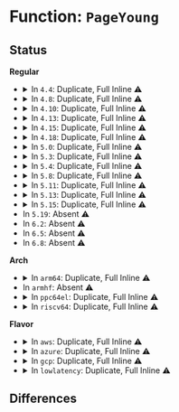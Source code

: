 # Function: <code>PageYoung</code>

## Status
<b>Regular</b>
<ul>
<li>
<details>
<summary>In <code>4.4</code>: Duplicate, Full Inline ⚠️</summary>

**Collision:** Static Duplication

**Inline:** Full

**Transformation:** False

**Instances:**

```
In mm/migrate.c (ffffffff811f1c8a)
Location: include/linux/page-flags.h:292
Inline: True
Inline callers:
  - mm/migrate.c:migrate_page_copy
```
```
In mm/huge_memory.c (ffffffff811f4cd3)
Location: include/linux/page-flags.h:292
Inline: True
Inline callers:
  - mm/huge_memory.c:khugepaged
  - mm/huge_memory.c:khugepaged
  - mm/huge_memory.c:split_huge_page_to_list
```
```
In fs/proc/task_mmu.c (ffffffff8127693a)
Location: include/linux/page-flags.h:292
Inline: True
Inline callers:
  - fs/proc/task_mmu.c:smaps_account
```
</details>
</li>
<li>
<details>
<summary>In <code>4.8</code>: Duplicate, Full Inline ⚠️</summary>

**Collision:** Static Duplication

**Inline:** Full

**Transformation:** False

**Instances:**

```
In mm/migrate.c (ffffffff812106c9)
Location: include/linux/page-flags.h:351
Inline: True
Inline callers:
  - mm/migrate.c:migrate_page_copy
```
```
In mm/huge_memory.c (ffffffff81217cbb)
Location: include/linux/page-flags.h:351
Inline: True
Inline callers:
  - mm/huge_memory.c:split_huge_page_to_list
```
```
In mm/khugepaged.c (ffffffff8121c048)
Location: include/linux/page-flags.h:351
Inline: True
Inline callers:
  - mm/khugepaged.c:khugepaged
  - mm/khugepaged.c:collapse_huge_page
```
```
In fs/proc/task_mmu.c (ffffffff812a4538)
Location: include/linux/page-flags.h:351
Inline: True
Inline callers:
  - fs/proc/task_mmu.c:smaps_account
```
</details>
</li>
<li>
<details>
<summary>In <code>4.10</code>: Duplicate, Full Inline ⚠️</summary>

**Collision:** Static Duplication

**Inline:** Full

**Transformation:** False

**Instances:**

```
In mm/migrate.c (ffffffff81222816)
Location: include/linux/page-flags.h:367
Inline: True
Inline callers:
  - mm/migrate.c:migrate_page_copy
```
```
In mm/huge_memory.c (ffffffff8122a279)
Location: include/linux/page-flags.h:367
Inline: True
Inline callers:
  - mm/huge_memory.c:split_huge_page_to_list
```
```
In mm/khugepaged.c (ffffffff8122e71f)
Location: include/linux/page-flags.h:367
Inline: True
Inline callers:
  - mm/khugepaged.c:khugepaged
  - mm/khugepaged.c:khugepaged
```
```
In fs/proc/task_mmu.c (ffffffff812b9e98)
Location: include/linux/page-flags.h:367
Inline: True
Inline callers:
  - fs/proc/task_mmu.c:smaps_account
```
</details>
</li>
<li>
<details>
<summary>In <code>4.13</code>: Duplicate, Full Inline ⚠️</summary>

**Collision:** Static Duplication

**Inline:** Full

**Transformation:** False

**Instances:**

```
In mm/migrate.c (ffffffff8122e2a4)
Location: include/linux/page-flags.h:370
Inline: True
Inline callers:
  - mm/migrate.c:migrate_page_copy
```
```
In mm/huge_memory.c (ffffffff81235e79)
Location: include/linux/page-flags.h:370
Inline: True
Inline callers:
  - mm/huge_memory.c:split_huge_page_to_list
```
```
In mm/khugepaged.c (ffffffff8123a211)
Location: include/linux/page-flags.h:370
Inline: True
Inline callers:
  - mm/khugepaged.c:khugepaged
  - mm/khugepaged.c:collapse_huge_page
```
```
In fs/proc/task_mmu.c (ffffffff812c75ab)
Location: include/linux/page-flags.h:370
Inline: True
Inline callers:
  - fs/proc/task_mmu.c:smaps_account
```
</details>
</li>
<li>
<details>
<summary>In <code>4.15</code>: Duplicate, Full Inline ⚠️</summary>

**Collision:** Static Duplication

**Inline:** Full

**Transformation:** False

**Instances:**

```
In mm/migrate.c (ffffffff81249378)
Location: include/linux/page-flags.h:371
Inline: True
Inline callers:
  - mm/migrate.c:migrate_page_states
```
```
In mm/huge_memory.c (ffffffff81254bd3)
Location: include/linux/page-flags.h:371
Inline: True
Inline callers:
  - mm/huge_memory.c:split_huge_page_to_list
```
```
In mm/khugepaged.c (ffffffff81259885)
Location: include/linux/page-flags.h:371
Inline: True
Inline callers:
  - mm/khugepaged.c:khugepaged
  - mm/khugepaged.c:khugepaged
```
```
In fs/proc/task_mmu.c (ffffffff812eae8c)
Location: include/linux/page-flags.h:371
Inline: True
Inline callers:
  - fs/proc/task_mmu.c:smaps_account
```
</details>
</li>
<li>
<details>
<summary>In <code>4.18</code>: Duplicate, Full Inline ⚠️</summary>

**Collision:** Static Duplication

**Inline:** Full

**Transformation:** False

**Instances:**

```
In mm/migrate.c (ffffffff8126cdf9)
Location: include/linux/page-flags.h:378
Inline: True
Inline callers:
  - mm/migrate.c:migrate_page_states
```
```
In mm/huge_memory.c (ffffffff81278a33)
Location: include/linux/page-flags.h:378
Inline: True
Inline callers:
  - mm/huge_memory.c:split_huge_page_to_list
```
```
In mm/khugepaged.c (ffffffff8127d1da)
Location: include/linux/page-flags.h:378
Inline: True
Inline callers:
  - mm/khugepaged.c:khugepaged_scan_mm_slot
  - mm/khugepaged.c:collapse_huge_page
```
```
In fs/proc/task_mmu.c (ffffffff813184ef)
Location: include/linux/page-flags.h:378
Inline: True
Inline callers:
  - fs/proc/task_mmu.c:smaps_account
```
</details>
</li>
<li>
<details>
<summary>In <code>5.0</code>: Duplicate, Full Inline ⚠️</summary>

**Collision:** Static Duplication

**Inline:** Full

**Transformation:** False

**Instances:**

```
In mm/migrate.c (ffffffff81281625)
Location: include/linux/page-flags.h:395
Inline: True
Inline callers:
  - mm/migrate.c:migrate_page_states
```
```
In mm/huge_memory.c (ffffffff8128d0e2)
Location: include/linux/page-flags.h:395
Inline: True
Inline callers:
  - mm/huge_memory.c:split_huge_page_to_list
```
```
In mm/khugepaged.c (ffffffff81291d53)
Location: include/linux/page-flags.h:395
Inline: True
Inline callers:
  - mm/khugepaged.c:khugepaged
  - mm/khugepaged.c:collapse_huge_page
```
```
In fs/proc/task_mmu.c (ffffffff8132f3c3)
Location: include/linux/page-flags.h:395
Inline: True
Inline callers:
  - fs/proc/task_mmu.c:smaps_account
```
</details>
</li>
<li>
<details>
<summary>In <code>5.3</code>: Duplicate, Full Inline ⚠️</summary>

**Collision:** Static Duplication

**Inline:** Full

**Transformation:** False

**Instances:**

```
In mm/migrate.c (ffffffff8129d8b7)
Location: include/linux/page-flags.h:428
Inline: True
Inline callers:
  - mm/migrate.c:migrate_page_states
```
```
In mm/huge_memory.c (ffffffff812a23c4)
Location: include/linux/page-flags.h:428
Inline: True
Inline callers:
  - mm/huge_memory.c:__split_huge_page
```
```
In mm/khugepaged.c (ffffffff812ac13a)
Location: include/linux/page-flags.h:428
Inline: True
Inline callers:
  - mm/khugepaged.c:khugepaged_scan_pmd
  - mm/khugepaged.c:__collapse_huge_page_isolate
```
```
In fs/proc/task_mmu.c (ffffffff81356f84)
Location: include/linux/page-flags.h:428
Inline: True
Inline callers:
  - fs/proc/task_mmu.c:smaps_account
```
</details>
</li>
<li>
<details>
<summary>In <code>5.4</code>: Duplicate, Full Inline ⚠️</summary>

**Collision:** Static Duplication

**Inline:** Full

**Transformation:** False

**Instances:**

```
In mm/migrate.c (ffffffff812ad1d5)
Location: include/linux/page-flags.h:428
Inline: True
Inline callers:
  - mm/migrate.c:migrate_page_states
```
```
In mm/huge_memory.c (ffffffff812b38c2)
Location: include/linux/page-flags.h:428
Inline: True
Inline callers:
  - mm/huge_memory.c:__split_huge_page
```
```
In mm/khugepaged.c (ffffffff812bd94a)
Location: include/linux/page-flags.h:428
Inline: True
Inline callers:
  - mm/khugepaged.c:khugepaged_scan_pmd
  - mm/khugepaged.c:__collapse_huge_page_isolate
```
```
In fs/proc/task_mmu.c (ffffffff8136f55c)
Location: include/linux/page-flags.h:428
Inline: True
Inline callers:
  - fs/proc/task_mmu.c:smaps_account
```
</details>
</li>
<li>
<details>
<summary>In <code>5.8</code>: Duplicate, Full Inline ⚠️</summary>

**Collision:** Static Duplication

**Inline:** Full

**Transformation:** False

**Instances:**

```
In mm/migrate.c (ffffffff812e2d13)
Location: include/linux/page-flags.h:436
Inline: True
Inline callers:
  - mm/migrate.c:migrate_page_states
```
```
In mm/huge_memory.c (ffffffff812e8909)
Location: include/linux/page-flags.h:436
Inline: True
Inline callers:
  - mm/huge_memory.c:__split_huge_page_tail
```
```
In mm/khugepaged.c (ffffffff812f30ba)
Location: include/linux/page-flags.h:436
Inline: True
Inline callers:
  - mm/khugepaged.c:khugepaged_scan_pmd
  - mm/khugepaged.c:__collapse_huge_page_isolate
```
```
In fs/proc/task_mmu.c (ffffffff813b6c23)
Location: include/linux/page-flags.h:436
Inline: True
Inline callers:
  - fs/proc/task_mmu.c:smaps_account
```
</details>
</li>
<li>
<details>
<summary>In <code>5.11</code>: Duplicate, Full Inline ⚠️</summary>

**Collision:** Static Duplication

**Inline:** Full

**Transformation:** False

**Instances:**

```
In mm/migrate.c (ffffffff812ee143)
Location: include/linux/page-flags.h:440
Inline: True
Inline callers:
  - mm/migrate.c:migrate_page_states
```
```
In mm/huge_memory.c (ffffffff812f3d23)
Location: include/linux/page-flags.h:440
Inline: True
```
```
In mm/khugepaged.c (ffffffff812fd6f5)
Location: include/linux/page-flags.h:440
Inline: True
Inline callers:
  - mm/khugepaged.c:khugepaged_scan_pmd
  - mm/khugepaged.c:__collapse_huge_page_isolate
```
```
In fs/proc/task_mmu.c (ffffffff813c82b4)
Location: include/linux/page-flags.h:440
Inline: True
Inline callers:
  - fs/proc/task_mmu.c:smaps_account
```
</details>
</li>
<li>
<details>
<summary>In <code>5.13</code>: Duplicate, Full Inline ⚠️</summary>

**Collision:** Static Duplication

**Inline:** Full

**Transformation:** False

**Instances:**

```
In mm/migrate.c (ffffffff812f3c33)
Location: include/linux/page-flags.h:440
Inline: True
Inline callers:
  - mm/migrate.c:migrate_page_states
```
```
In mm/huge_memory.c (ffffffff812fa183)
Location: include/linux/page-flags.h:440
Inline: True
```
```
In mm/khugepaged.c (ffffffff8130445a)
Location: include/linux/page-flags.h:440
Inline: True
Inline callers:
  - mm/khugepaged.c:khugepaged_scan_pmd
  - mm/khugepaged.c:__collapse_huge_page_isolate
```
```
In fs/proc/task_mmu.c (ffffffff813cf3f8)
Location: include/linux/page-flags.h:440
Inline: True
Inline callers:
  - fs/proc/task_mmu.c:smaps_account
```
</details>
</li>
<li>
<details>
<summary>In <code>5.15</code>: Duplicate, Full Inline ⚠️</summary>

**Collision:** Static Duplication

**Inline:** Full

**Transformation:** False

**Instances:**

```
In mm/migrate.c (ffffffff8133e5d3)
Location: include/linux/page-flags.h:454
Inline: True
Inline callers:
  - mm/migrate.c:migrate_page_states
```
```
In mm/huge_memory.c (ffffffff81343ea3)
Location: include/linux/page-flags.h:454
Inline: True
```
```
In mm/khugepaged.c (ffffffff8134e18a)
Location: include/linux/page-flags.h:454
Inline: True
Inline callers:
  - mm/khugepaged.c:khugepaged_scan_pmd
  - mm/khugepaged.c:__collapse_huge_page_isolate
```
```
In fs/proc/task_mmu.c (ffffffff814207cd)
Location: include/linux/page-flags.h:454
Inline: True
Inline callers:
  - fs/proc/task_mmu.c:smaps_account
```
</details>
</li>
<li>
In <code>5.19</code>: Absent ⚠️
</li>
<li>
In <code>6.2</code>: Absent ⚠️
</li>
<li>
In <code>6.5</code>: Absent ⚠️
</li>
<li>
In <code>6.8</code>: Absent ⚠️
</li>
</ul>
<b>Arch</b>
<ul>
<li>
<details>
<summary>In <code>arm64</code>: Duplicate, Full Inline ⚠️</summary>

**Collision:** Static Duplication

**Inline:** Full

**Transformation:** False

**Instances:**

```
In mm/migrate.c (ffff80001034f4f0)
Location: include/linux/page-flags.h:428
Inline: True
Inline callers:
  - mm/migrate.c:migrate_page_states
```
```
In mm/huge_memory.c (ffff800010354954)
Location: include/linux/page-flags.h:428
Inline: True
Inline callers:
  - mm/huge_memory.c:__split_huge_page
```
```
In mm/khugepaged.c (ffff80001035ecc4)
Location: include/linux/page-flags.h:428
Inline: True
Inline callers:
  - mm/khugepaged.c:khugepaged_scan_pmd
  - mm/khugepaged.c:__collapse_huge_page_isolate
```
```
In fs/proc/task_mmu.c (ffff800010438b20)
Location: include/linux/page-flags.h:428
Inline: True
Inline callers:
  - fs/proc/task_mmu.c:smaps_account
```
</details>
</li>
<li>
In <code>armhf</code>: Absent ⚠️
</li>
<li>
<details>
<summary>In <code>ppc64el</code>: Duplicate, Full Inline ⚠️</summary>

**Collision:** Static Duplication

**Inline:** Full

**Transformation:** False

**Instances:**

```
In mm/migrate.c (c000000000431940)
Location: include/linux/page-flags.h:428
Inline: True
Inline callers:
  - mm/migrate.c:migrate_page_states
```
```
In mm/huge_memory.c (c00000000043b964)
Location: include/linux/page-flags.h:428
Inline: True
Inline callers:
  - mm/huge_memory.c:__split_huge_page
```
```
In mm/khugepaged.c (c000000000448104)
Location: include/linux/page-flags.h:428
Inline: True
Inline callers:
  - mm/khugepaged.c:khugepaged_scan_pmd
  - mm/khugepaged.c:__collapse_huge_page_isolate
```
```
In fs/proc/task_mmu.c (c00000000054c334)
Location: include/linux/page-flags.h:428
Inline: True
Inline callers:
  - fs/proc/task_mmu.c:smaps_account
```
</details>
</li>
<li>
<details>
<summary>In <code>riscv64</code>: Duplicate, Full Inline ⚠️</summary>

**Collision:** Static Duplication

**Inline:** Full

**Transformation:** False

**Instances:**

```
In mm/migrate.c (ffffffe00023e4f4)
Location: include/linux/page-flags.h:428
Inline: True
Inline callers:
  - mm/migrate.c:migrate_page_states
```
```
In fs/proc/task_mmu.c (ffffffe0002d3276)
Location: include/linux/page-flags.h:428
Inline: True
Inline callers:
  - fs/proc/task_mmu.c:smaps_pte_range
```
</details>
</li>
</ul>
<b>Flavor</b>
<ul>
<li>
<details>
<summary>In <code>aws</code>: Duplicate, Full Inline ⚠️</summary>

**Collision:** Static Duplication

**Inline:** Full

**Transformation:** False

**Instances:**

```
In mm/migrate.c (ffffffff812a57b5)
Location: include/linux/page-flags.h:428
Inline: True
Inline callers:
  - mm/migrate.c:migrate_page_states
```
```
In mm/huge_memory.c (ffffffff812abea2)
Location: include/linux/page-flags.h:428
Inline: True
Inline callers:
  - mm/huge_memory.c:__split_huge_page
```
```
In mm/khugepaged.c (ffffffff812b5f2a)
Location: include/linux/page-flags.h:428
Inline: True
Inline callers:
  - mm/khugepaged.c:khugepaged_scan_pmd
  - mm/khugepaged.c:__collapse_huge_page_isolate
```
```
In fs/proc/task_mmu.c (ffffffff81367b3c)
Location: include/linux/page-flags.h:428
Inline: True
Inline callers:
  - fs/proc/task_mmu.c:smaps_account
```
</details>
</li>
<li>
<details>
<summary>In <code>azure</code>: Duplicate, Full Inline ⚠️</summary>

**Collision:** Static Duplication

**Inline:** Full

**Transformation:** False

**Instances:**

```
In mm/migrate.c (ffffffff81297285)
Location: include/linux/page-flags.h:428
Inline: True
Inline callers:
  - mm/migrate.c:migrate_page_states
```
```
In mm/huge_memory.c (ffffffff8129da12)
Location: include/linux/page-flags.h:428
Inline: True
Inline callers:
  - mm/huge_memory.c:__split_huge_page
```
```
In mm/khugepaged.c (ffffffff812a70ec)
Location: include/linux/page-flags.h:428
Inline: True
Inline callers:
  - mm/khugepaged.c:khugepaged_scan_pmd
  - mm/khugepaged.c:__collapse_huge_page_isolate
```
```
In fs/proc/task_mmu.c (ffffffff813587dc)
Location: include/linux/page-flags.h:428
Inline: True
Inline callers:
  - fs/proc/task_mmu.c:smaps_account
```
</details>
</li>
<li>
<details>
<summary>In <code>gcp</code>: Duplicate, Full Inline ⚠️</summary>

**Collision:** Static Duplication

**Inline:** Full

**Transformation:** False

**Instances:**

```
In mm/migrate.c (ffffffff812a35c5)
Location: include/linux/page-flags.h:428
Inline: True
Inline callers:
  - mm/migrate.c:migrate_page_states
```
```
In mm/huge_memory.c (ffffffff812a9cb2)
Location: include/linux/page-flags.h:428
Inline: True
Inline callers:
  - mm/huge_memory.c:__split_huge_page
```
```
In mm/khugepaged.c (ffffffff812b3d3a)
Location: include/linux/page-flags.h:428
Inline: True
Inline callers:
  - mm/khugepaged.c:khugepaged_scan_pmd
  - mm/khugepaged.c:__collapse_huge_page_isolate
```
```
In fs/proc/task_mmu.c (ffffffff8136560c)
Location: include/linux/page-flags.h:428
Inline: True
Inline callers:
  - fs/proc/task_mmu.c:smaps_account
```
</details>
</li>
<li>
<details>
<summary>In <code>lowlatency</code>: Duplicate, Full Inline ⚠️</summary>

**Collision:** Static Duplication

**Inline:** Full

**Transformation:** False

**Instances:**

```
In mm/migrate.c (ffffffff812b3dd5)
Location: include/linux/page-flags.h:428
Inline: True
Inline callers:
  - mm/migrate.c:migrate_page_states
```
```
In mm/huge_memory.c (ffffffff812b9f32)
Location: include/linux/page-flags.h:428
Inline: True
Inline callers:
  - mm/huge_memory.c:__split_huge_page
```
```
In mm/khugepaged.c (ffffffff812c41b9)
Location: include/linux/page-flags.h:428
Inline: True
Inline callers:
  - mm/khugepaged.c:khugepaged_scan_pmd
  - mm/khugepaged.c:__collapse_huge_page_isolate
```
```
In fs/proc/task_mmu.c (ffffffff81378cec)
Location: include/linux/page-flags.h:428
Inline: True
Inline callers:
  - fs/proc/task_mmu.c:smaps_account
```
</details>
</li>
</ul>

## Differences
